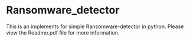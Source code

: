 # Ransomware_detector
This is an implements for simple Ransomware-detector in python.
Please view the Readme.pdf file for more information. 
